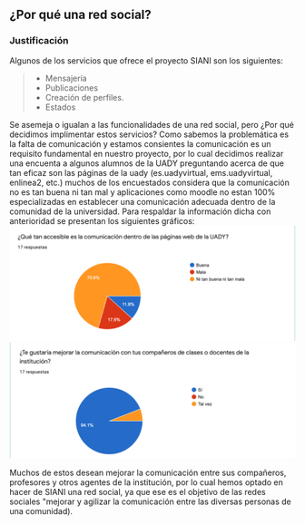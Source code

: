 ## ¿Por qué una red social?
### Justificación 
Algunos de los servicios que ofrece el proyecto SIANI son los siguientes: 
> - Mensajería
> - Publicaciones 
> - Creación de perfiles.
> - Estados

Se asemeja o igualan a las funcionalidades de una red social, pero ¿Por qué decidimos implimentar estos servicios? Como sabemos la problemática es la falta de comunicación y estamos consientes la comunicación es un requisito fundamental en nuestro proyecto, por lo cual decidimos realizar una encuenta a algunos alumnos de la UADY preguntando acerca de que tan eficaz son las páginas de la uady (es.uadyvirtual, ems.uadyvirtual, enlinea2, etc.) muchos de los encuestados considera que la comunicación no es tan buena ni tan mal y aplicaciones como moodle no estan 100% especializadas en establecer una comunicación adecuada dentro de la comunidad de la universidad. Para respaldar la información dicha con anterioridad se presentan los siguientes gráficos: 
![](https://github.com/AndyTue/LIS/blob/724b546656363088d2cf671a22c699c0466310ea/Imag%C3%A9nes/%C2%BFPor%20qu%C3%A9%20una%20red%20social%3F/Captura%20de%20Pantalla%202021-11-21%20a%20la(s)%2020.34.07.png)
![](https://github.com/AndyTue/LIS/blob/724b546656363088d2cf671a22c699c0466310ea/Imag%C3%A9nes/%C2%BFPor%20qu%C3%A9%20una%20red%20social%3F/Captura%20de%20Pantalla%202021-11-21%20a%20la(s)%2020.34.20.png)

Muchos de estos desean mejorar la comunicación entre sus compañeros, profesores y otros agentes de la institución, por lo cual hemos optado en hacer de SIANI una red social, ya que ese es el objetivo de las redes sociales "mejorar y agilizar la comunicación entre las diversas personas de una comunidad).
